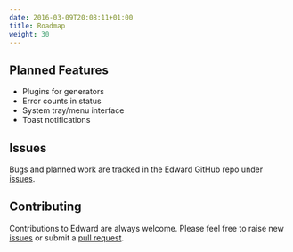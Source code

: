 ```yaml
---
date: 2016-03-09T20:08:11+01:00
title: Roadmap
weight: 30
---
```


## Planned Features

* Plugins for generators
* Error counts in status
* System tray/menu interface
* Toast notifications

## Issues

Bugs and planned work are tracked in the Edward GitHub repo under [issues](https://github.com/mattevans/edward/issues).

## Contributing

Contributions to Edward are always welcome. Please feel free to raise new [issues](https://github.com/mattevans/edward/issues) or submit a [pull request](https://github.com/mattevans/edward/pulls).
